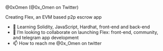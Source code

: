 @0xOmen (@0x_Omen on Twitter)

Creating Flex, an EVM based p2p escrow app 

- 🌱 Learning Solidity, JavaScript, Hardhat, front-end and back-end
- 💞️ I’m looking to collaborate on launching Flex: front-end, community, and telegram app development
- 📫 How to reach me @0x_Omen on twitter

